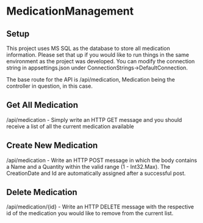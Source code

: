 # MedicationManagement

## Setup

This project uses MS SQL as the database to store all medication information. Please set that up if you would like to run things in the same environment as the project was developed. You can modify the connection string in appsettings.json under ConnectionStrings->DefaultConnection.

The base route for the API is /api/medication, Medication being the controller in question, in this case.

## Get All Medication

/api/medication - Simply write an HTTP GET message and you should receive a list of all the current medication available

## Create New Medication

/api/medication - Write an HTTP POST message in which the body contains a Name and a Quantity within the valid range (1 - Int32.Max). The CreationDate and Id are automatically assigned after a successful post.

## Delete Medication

/api/medication/{id} - Write an HTTP DELETE message with the respective id of the medication you would like to remove from the current list.

